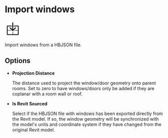 # Import windows
<img src="images/import-windows.svg" width="50" height="50"> 

Import windows from a HBJSON file.

## Options

* **Projection Distance**

  The distance used to project the window/door geometry onto parent rooms. Set to zero to have windows/doors only be added if they are coplanar with a room wall or roof.

* **Is Revit Sourced**

  Select if the HBJSON file with windows has been exported directly from the Revit model. If so, the window geometry will be synchronized with the model's units and coordinate system if they have changed from the original Revit model.